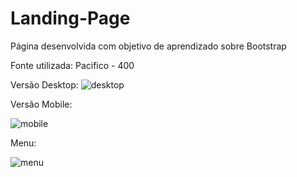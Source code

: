 # Landing-Page

Página desenvolvida com objetivo de aprendizado sobre Bootstrap

Fonte utilizada: Pacifico - 400

Versão Desktop:
![desktop](https://user-images.githubusercontent.com/93101033/152265842-f9958e28-4c0d-4592-a7b5-10b4eb14aadf.png)



Versão Mobile:

![mobile](https://user-images.githubusercontent.com/93101033/152265959-a6236233-397d-4595-89dd-4010527b8193.png)


Menu: 

![menu](https://user-images.githubusercontent.com/93101033/152266263-9407470d-f50a-4e87-b133-9fae16c8d315.png)
